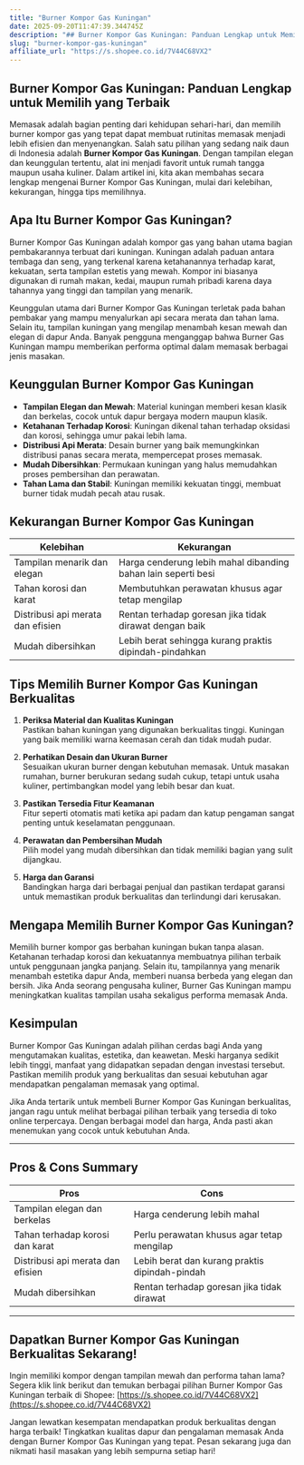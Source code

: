 ```yaml
---
title: "Burner Kompor Gas Kuningan"
date: 2025-09-20T11:47:39.344745Z
description: "## Burner Kompor Gas Kuningan: Panduan Lengkap untuk Memilih yang Terbaik..."
slug: "burner-kompor-gas-kuningan"
affiliate_url: "https://s.shopee.co.id/7V44C68VX2"
---
```

## Burner Kompor Gas Kuningan: Panduan Lengkap untuk Memilih yang Terbaik

Memasak adalah bagian penting dari kehidupan sehari-hari, dan memilih burner kompor gas yang tepat dapat membuat rutinitas memasak menjadi lebih efisien dan menyenangkan. Salah satu pilihan yang sedang naik daun di Indonesia adalah **Burner Kompor Gas Kuningan**. Dengan tampilan elegan dan keunggulan tertentu, alat ini menjadi favorit untuk rumah tangga maupun usaha kuliner. Dalam artikel ini, kita akan membahas secara lengkap mengenai Burner Kompor Gas Kuningan, mulai dari kelebihan, kekurangan, hingga tips memilihnya.

## Apa Itu Burner Kompor Gas Kuningan?

Burner Kompor Gas Kuningan adalah kompor gas yang bahan utama bagian pembakarannya terbuat dari kuningan. Kuningan adalah paduan antara tembaga dan seng, yang terkenal karena ketahanannya terhadap karat, kekuatan, serta tampilan estetis yang mewah. Kompor ini biasanya digunakan di rumah makan, kedai, maupun rumah pribadi karena daya tahannya yang tinggi dan tampilan yang menarik.

Keunggulan utama dari Burner Kompor Gas Kuningan terletak pada bahan pembakar yang mampu menyalurkan api secara merata dan tahan lama. Selain itu, tampilan kuningan yang mengilap menambah kesan mewah dan elegan di dapur Anda. Banyak pengguna menganggap bahwa Burner Gas Kuningan mampu memberikan performa optimal dalam memasak berbagai jenis masakan.

## Keunggulan Burner Kompor Gas Kuningan

- **Tampilan Elegan dan Mewah**: Material kuningan memberi kesan klasik dan berkelas, cocok untuk dapur bergaya modern maupun klasik.
- **Ketahanan Terhadap Korosi**: Kuningan dikenal tahan terhadap oksidasi dan korosi, sehingga umur pakai lebih lama.
- **Distribusi Api Merata**: Desain burner yang baik memungkinkan distribusi panas secara merata, mempercepat proses memasak.
- **Mudah Dibersihkan**: Permukaan kuningan yang halus memudahkan proses pembersihan dan perawatan.
- **Tahan Lama dan Stabil**: Kuningan memiliki kekuatan tinggi, membuat burner tidak mudah pecah atau rusak.

## Kekurangan Burner Kompor Gas Kuningan

| Kelebihan | Kekurangan |
| --- | --- |
| Tampilan menarik dan elegan | Harga cenderung lebih mahal dibanding bahan lain seperti besi | 
| Tahan korosi dan karat | Membutuhkan perawatan khusus agar tetap mengilap |
| Distribusi api merata dan efisien | Rentan terhadap goresan jika tidak dirawat dengan baik |
| Mudah dibersihkan | Lebih berat sehingga kurang praktis dipindah-pindahkan |

## Tips Memilih Burner Kompor Gas Kuningan Berkualitas

1. **Periksa Material dan Kualitas Kuningan**  
Pastikan bahan kuningan yang digunakan berkualitas tinggi. Kuningan yang baik memiliki warna keemasan cerah dan tidak mudah pudar.

2. **Perhatikan Desain dan Ukuran Burner**  
Sesuaikan ukuran burner dengan kebutuhan memasak. Untuk masakan rumahan, burner berukuran sedang sudah cukup, tetapi untuk usaha kuliner, pertimbangkan model yang lebih besar dan kuat.

3. **Pastikan Tersedia Fitur Keamanan**  
Fitur seperti otomatis mati ketika api padam dan katup pengaman sangat penting untuk keselamatan penggunaan.

4. **Perawatan dan Pembersihan Mudah**  
Pilih model yang mudah dibersihkan dan tidak memiliki bagian yang sulit dijangkau.

5. **Harga dan Garansi**  
Bandingkan harga dari berbagai penjual dan pastikan terdapat garansi untuk memastikan produk berkualitas dan terlindungi dari kerusakan.

## Mengapa Memilih Burner Kompor Gas Kuningan?

Memilih burner kompor gas berbahan kuningan bukan tanpa alasan. Ketahanan terhadap korosi dan kekuatannya membuatnya pilihan terbaik untuk penggunaan jangka panjang. Selain itu, tampilannya yang menarik menambah estetika dapur Anda, memberi nuansa berbeda yang elegan dan bersih. Jika Anda seorang pengusaha kuliner, Burner Gas Kuningan mampu meningkatkan kualitas tampilan usaha sekaligus performa memasak Anda.

## Kesimpulan

Burner Kompor Gas Kuningan adalah pilihan cerdas bagi Anda yang mengutamakan kualitas, estetika, dan keawetan. Meski harganya sedikit lebih tinggi, manfaat yang didapatkan sepadan dengan investasi tersebut. Pastikan memilih produk yang berkualitas dan sesuai kebutuhan agar mendapatkan pengalaman memasak yang optimal.

Jika Anda tertarik untuk membeli Burner Kompor Gas Kuningan berkualitas, jangan ragu untuk melihat berbagai pilihan terbaik yang tersedia di toko online terpercaya. Dengan berbagai model dan harga, Anda pasti akan menemukan yang cocok untuk kebutuhan Anda.

---

## Pros & Cons Summary

| **Pros** | **Cons** |
| --- | --- |
| Tampilan elegan dan berkelas | Harga cenderung lebih mahal |
| Tahan terhadap korosi dan karat | Perlu perawatan khusus agar tetap mengilap |
| Distribusi api merata dan efisien | Lebih berat dan kurang praktis dipindah-pindah |
| Mudah dibersihkan | Rentan terhadap goresan jika tidak dirawat |

---

## Dapatkan Burner Kompor Gas Kuningan Berkualitas Sekarang!

Ingin memiliki kompor dengan tampilan mewah dan performa tahan lama? Segera klik link berikut dan temukan berbagai pilihan Burner Kompor Gas Kuningan terbaik di Shopee: [https://s.shopee.co.id/7V44C68VX2](https://s.shopee.co.id/7V44C68VX2)

Jangan lewatkan kesempatan mendapatkan produk berkualitas dengan harga terbaik! Tingkatkan kualitas dapur dan pengalaman memasak Anda dengan Burner Kompor Gas Kuningan yang tepat. Pesan sekarang juga dan nikmati hasil masakan yang lebih sempurna setiap hari!